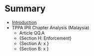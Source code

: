 # Summary

* [Introduction](README.md)
* TPPA IPR Chapter Analysis (Malaysia)
   * Article QQ.A
   * {Section H: Enforcement}
   * {Section A: x }
   * {Section B: x }

